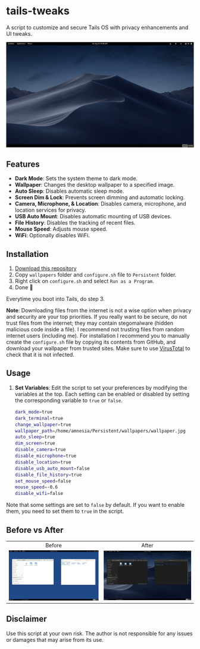 # tails-tweaks

A script to customize and secure Tails OS with privacy enhancements and UI tweaks.

![](https://raw.githubusercontent.com/Tetrax-10/tails-tweaks/main/assets/showcase.jpg)

## Features

- **Dark Mode**: Sets the system theme to dark mode.
- **Wallpaper**: Changes the desktop wallpaper to a specified image.
- **Auto Sleep**: Disables automatic sleep mode.
- **Screen Dim & Lock**: Prevents screen dimming and automatic locking.
- **Camera, Microphone, & Location**: Disables camera, microphone, and location services for privacy.
- **USB Auto Mount**: Disables automatic mounting of USB devices.
- **File History**: Disables the tracking of recent files.
- **Mouse Speed**: Adjusts mouse speed.
- **WiFi**: Optionally disables WiFi.

## Installation

1. [Download this repository](https://github.com/Tetrax-10/tails-tweaks/archive/refs/heads/main.zip)
2. Copy `wallpapers` folder and `configure.sh` file to `Persistent` folder.
3. Right click on `configure.sh` and select `Run as a Program`.
4. Done 🎉

Everytime you boot into Tails, do step 3.

**Note**: Downloading files from the internet is not a wise option when privacy and security are your top priorities. If you really want to be secure, do not trust files from the internet; they may contain stegomalware (hidden malicious code inside a file). I recommend not trusting files from random internet users (including me). For installation I recommend you to manually create the `configure.sh` file by copying its contents from GitHub, and download your wallpaper from trusted sites. Make sure to use [VirusTotal](https://www.virustotal.com/gui/) to check that it is not infected.

## Usage

1. **Set Variables**: Edit the script to set your preferences by modifying the variables at the top. Each setting can be enabled or disabled by setting the corresponding variable to `true` or `false`.

   ```bash
   dark_mode=true
   dark_terminal=true
   change_wallpaper=true
   wallpaper_path=/home/amnesia/Persistent/wallpapers/wallpaper.jpg
   auto_sleep=true
   dim_screen=true
   disable_camera=true
   disable_microphone=true
   disable_location=true
   disable_usb_auto_mount=false
   disable_file_history=true
   set_mouse_speed=false
   mouse_speed=-0.6
   disable_wifi=false
   ```

Note that some settings are set to `false` by default. If you want to enable them, you need to set them to `true` in the script.

## Before vs After

<table>
  <tr align="center">
    <td>Before</td>
    <td>After</td>
  </tr>
  <tr align="center">
    <td>
      <img alt="Before" src="https://raw.githubusercontent.com/Tetrax-10/tails-tweaks/main/assets/before.jpg" style="width: 400px;">
    </td>
    <td>
      <img alt="After" src="https://raw.githubusercontent.com/Tetrax-10/tails-tweaks/main/assets/after.jpg" style="width: 400px;">
    </td>
  </tr>
</table>

## Disclaimer

Use this script at your own risk. The author is not responsible for any issues or damages that may arise from its use.